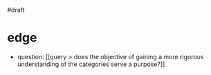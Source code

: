 #draft

# edge
- question: [[query > does the objective of gaining a more rigorous understanding of the categories serve a purpose?]]